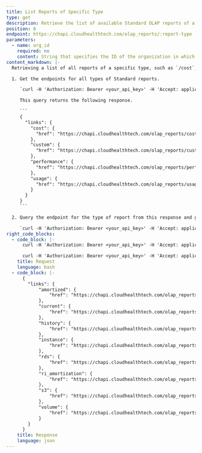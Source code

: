 ```yaml
---
title: List Reports of Specific Type
type: get
description: Retrieve the list of available Standard OLAP reports of a specify type.
position: 6
endpoint: https://chapi.cloudhealthtech.com/olap_reports/:report-type
parameters:
  - name: org_id
    required: no
    content: String that specifies the ID of the organization in which this query should run. See [How to Get Organization ID](#organization_how-to-get-organization-id). If not specified, this parameter assumes the ID of your default organization.
content_markdown: |-
  Retrieving a list of all reports of a specific type, such as `/cost`, `/custom`, `/performance`, or `/usage` is a two-step process.

  1. Get the endpoints for all types of Standard reports.

     `curl -H 'Authorization: Bearer <your_api_key>' -H 'Accept: application/json' 'https://chapi.cloudhealthtech.com/olap_reports'`

     This query returns the following response.

     ```
     {
       "links": {
         "cost": {
           "href": "https://chapi.cloudhealthtech.com/olap_reports/cost"
         },
         "custom": {
           "href": "https://chapi.cloudhealthtech.com/olap_reports/custom"
         },
         "performance": {
           "href": "https://chapi.cloudhealthtech.com/olap_reports/performance"
         },
         "usage": {
           "href": "https://chapi.cloudhealthtech.com/olap_reports/usage"
         }
       }
     }
     ```

  2. Query the endpoint for the type of report from this response and get a list of all reports of that type.

     `curl -H 'Authorization: Bearer <your_api_key>' -H 'Accept: application/json' 'https://chapi.cloudhealthtech.com/olap_reports/cost'`
right_code_blocks:
  - code_block: |-
      curl -H 'Authorization: Bearer <your_api_key>' -H 'Accept: application/json' 'https://chapi.cloudhealthtech.com/olap_reports'

      curl -H 'Authorization: Bearer <your_api_key>' -H 'Accept: application/json' 'https://chapi.cloudhealthtech.com/olap_reports/cost'`
    title: Request
    language: bash
  - code_block: |-
      {
        "links": {
            "amortized": {
                "href": "https://chapi.cloudhealthtech.com/olap_reports/cost/amortized"
            },
            "current": {
                "href": "https://chapi.cloudhealthtech.com/olap_reports/cost/current"
            },
            "history": {
                "href": "https://chapi.cloudhealthtech.com/olap_reports/cost/history"
            },
            "instance": {
                "href": "https://chapi.cloudhealthtech.com/olap_reports/cost/instance"
            },
            "rds": {
                "href": "https://chapi.cloudhealthtech.com/olap_reports/cost/rds"
            },
            "ri_amortization": {
                "href": "https://chapi.cloudhealthtech.com/olap_reports/cost/ri_amortization"
            },
            "s3": {
                "href": "https://chapi.cloudhealthtech.com/olap_reports/cost/s3"
            },
            "volume": {
                "href": "https://chapi.cloudhealthtech.com/olap_reports/cost/volume"
            }
        }
      }
    title: Response
    language: json
---
```

